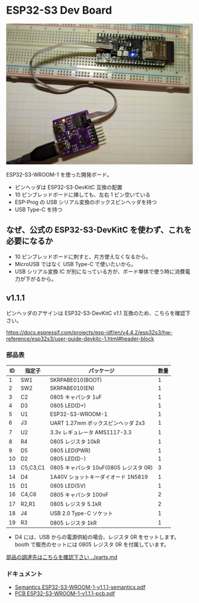 # ESP32-S3 Dev Board

![](ESP32-S3-dev-board-v1.1.1.jpg)

ESP32-S3-WROOM-1 を使った開発ボード。

- ピンヘッダは ESP32-S3-DevKitC 互換の配置
- 10 ピンブレッドボードに挿しても、左右 1 ピン空いている
- ESP-Prog の USB シリアル変換のボックスピンヘッダを持つ
- USB Type-C を持つ

## なぜ、公式の ESP32-S3-DevKitC を使わず、これを必要になるか

- 10 ピンブレッドボードに刺すと、片方使えなくなるから。
- MicroUSB ではなく USB Type-C で使いたいから。
- USB シリアル変換 IC が別になっている方が、ボード単体で使う時に消費電力が下がるから。

## v1.1.1

ピンヘッダのアサインは ESP32-S3-DevKitC v1.1 互換のため、こちらを確認下さい。

https://docs.espressif.com/projects/esp-idf/en/v4.4.2/esp32s3/hw-reference/esp32s3/user-guide-devkitc-1.html#header-block

### 部品表

| ID  | 指定子   | パッケージ                             | 数量 |
| --- | -------- | -------------------------------------- | ---- |
| 1   | SW1      | SKRPABE010(BOOT)                       | 1    |
| 2   | SW2      | SKRPABE010(EN)                         | 1    |
| 3   | C2       | 0805 キャパシタ 1uF                    | 1    |
| 4   | D3       | 0805 LED(D+)                           | 1    |
| 5   | U1       | ESP32-S3-WROOM-1                       | 1    |
| 6   | J3       | UART 1.27mm ボックスピンヘッダ 2x3     | 1    |
| 7   | U2       | 3.3v レギュレータ AMS1117-3.3          | 1    |
| 8   | R4       | 0805 レジスタ 10kR                     | 1    |
| 9   | D5       | 0805 LED(PWR)                          | 1    |
| 10  | D2       | 0805 LED(D-)                           | 1    |
| 13  | C5,C3,C1 | 0805 キャパシタ 10uF(0805 レジスタ 0R) | 3    |
| 14  | D4       | 1A40V ショットキーダイオード 1N5819    | 1    |
| 15  | D1       | 0805 LED(5V)                           | 1    |
| 16  | C4,C6    | 0805 キャパシタ 100nF                  | 2    |
| 17  | R2,R1    | 0805 レジスタ 5.1kR                    | 2    |
| 18  | J4       | USB 2.0 Type-C ソケット                | 1    |
| 19  | R3       | 0805 レジスタ 1kR                      | 1    |

- D4 には、USB からの電源供給の場合、レジスタ 0R をセットします。booth で販売のセットには 0805 レジスタ 0R を付属しています。

[部品の調達先はこちらを確認下さい ../parts.md](../parts.md)

### ドキュメント

- [Semantics ESP32-S3-WROOM-1-v1.1.1-semantics.pdf](ESP32-S3-WROOM-1-v1.1.1-semantics.pdf)
- [PCB ESP32-S3-WROOM-1-v1.1.1-pcb.pdf](ESP32-S3-WROOM-1-v1.1.1-pcb.pdf)
